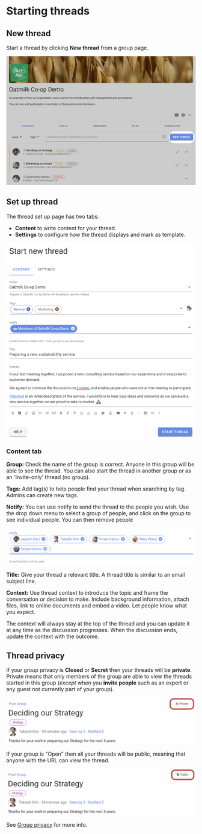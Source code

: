 # Starting threads

## New thread

Start a thread by clicking **New thread** from a group page. 

![new thread](thread_new.png)

## Set up thread

The thread set up page has two tabs:

- **Content** to write content for your thread.
- **Settings** to configure how the thread displays and mark as template.

![start new thread](thread_start_new.png#width-80)

### Content tab

**Group:** Check the name of the group is correct.  Anyone in this group will be able to see the thread. You can also start the thread in another group or as an 'Invite-only' thread (no group).

**Tags:**  Add tag(s) to help people find your thread when searching by tag.  Admins can create new tags. 

**Notify:** You can use notify to send the thread to the people you wish.  Use the drop down menu to select a group of people, and click on the group to see individual people.  You can then remove people 

![thread notification](thread_notification.png#width-80)

**Title:** Give your thread a relevant title.  A thread title is similar to an email subject line.

**Context:** Use thread context to introduce the topic and frame the conversation or decision to make. Include background information, attach files, link to online documents and embed a video. Let people know what you expect. 

The context will always stay at the top of the thread and you can update it at any time as the discussion progresses.  When the discussion ends, update the context with the outcome.

## Thread privacy
If your group privacy is **Closed** or **Secret** then your threads will be **private**. Private means that only members of the group are able to view the threads started in this group (*except* when you **invite people** such as an expert or any guest not currently part of your group).

![](thread_private.png)

If your group is "Open" then all your threads will be public, meaning that anyone with the URL can view the thread.

![](thread_public.png)

See [Group privacy](https://help.loomio.com/en/user_manual/groups/settings/index.html#privacy) for more info.
